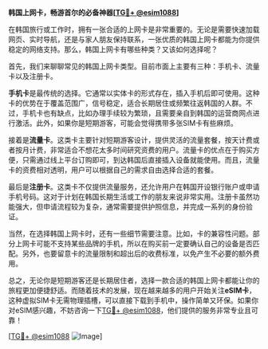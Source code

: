 **韩国上网卡，畅游首尔的必备神器[[TG💪+ @esim1088](https://t.me/s/esim1088)]**

在韩国旅行或工作时，拥有一张合适的上网卡是非常重要的。无论是需要快速加载网页、实时导航，还是与家人朋友保持联系，一张优质的韩国上网卡都能为你提供稳定的网络支持。那么，韩国上网卡有哪些种类？又该如何选择呢？

首先，我们来聊聊常见的韩国上网卡类型。目前市面上主要有三种：手机卡、流量卡以及注册卡。

**手机卡**是最传统的选择。它通常以实体卡的形式存在，插入手机后即可使用。这种卡的优势在于覆盖范围广，信号稳定，适合长期居住或频繁往返韩国的人群。不过，手机卡也有缺点，比如办理手续较为繁琐，且需要亲自到韩国的运营商网点进行激活。此外，如果你是短期游客，可能会觉得携带多张SIM卡有些麻烦。

接着是**流量卡**。这类卡主要针对短期游客设计，提供灵活的流量套餐，按天计费或者按月计费，非常适合不想花太多时间研究资费的用户。流量卡的优点在于购买方便，只需通过线上平台订购即可，到达韩国后直接插入设备就能使用。而且，流量卡的资费相对透明，用户可以根据自己的需求自由选择合适的套餐。

最后是**注册卡**。这类卡不仅提供流量服务，还允许用户在韩国开设银行账户或申请手机号码。这对于计划在韩国长期生活或工作的朋友来说非常实用。注册卡虽然功能强大，但申请流程较为复杂，通常需要提供护照信息，并完成一系列的身份验证。

当然，在选择韩国上网卡时，还有一些细节需要注意。比如，卡的兼容性问题。部分上网卡可能不支持某些品牌的手机，所以在购买前一定要确认自己的设备是否匹配。另外，也要留意卡的流量限制和超出后的收费标准，以免产生不必要的额外费用。

总之，无论你是短期游客还是长期居住者，选择一款合适的韩国上网卡都能让你的旅程更加便捷舒适。而随着技术的发展，现在越来越多的用户开始关注**eSIM卡**，这种虚拟SIM卡无需物理插槽，可以直接下载到手机中，操作简单又环保。如果你对eSIM感兴趣，不妨咨询一下[TG💪+ @esim1088](https://t.me/s/esim1088)，他们提供的服务非常专业且可靠！

[[TG💪+ @esim1088](https://t.me/s/esim1088) ![Image](https://i.postimg.cc/4NQfJmqS/Snipaste-2025-05-13-00-14-12.png)]